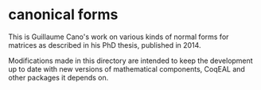 # canonical forms

This is Guillaume Cano's work on various kinds of normal forms for matrices
as described in his PhD thesis, published in 2014.

Modifications made in this directory are intended to keep the development
up to date with new versions of mathematical components, CoqEAL and other
packages it depends on.

